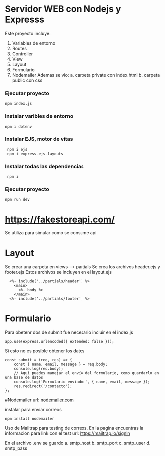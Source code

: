 # Servidor WEB con Nodejs y Expresss
Este proyecto incluye:
1. Variables de entorno
2. Routes
3. Controller
4. View
5. Layout
6. Formulario
7. Nodemailer
Ademas se vio:
a. carpeta private con index.html
b. carpeta public con css



### Ejecutar proyecto
```npm index.js```

### Instalar varibles de entorno
``` npm i dotenv ```
### Instalar EJS, motor de vitas
``` shell
 npm i ejs
 npm i express-ejs-layouts
 ```
### Instalar todas las dependencias
``` shell
 npm i 
```

### Ejecutar proyecto
``` npm run dev ```

# https://fakestoreapi.com/
Se utiliza para simular como se consume api


# Layout
Se crear una carpeta en views --> partials
Se crea los archivos header.ejs y footer.ejs
Estos archivos se incluyen en el layout.ejs 
```
  <%- include('../partials/header') %>
    <main>
      <%- body %>
    </main>
  <%- include('../partials/footer') %>
```

# Formulario  
Para obetenr dos de submit fue necesario incluir en el index.js
```
app.use(express.urlencoded({ extended: false }));
```
Si esto no es posible obtener los datos
```
const submit = (req, res) => {
    const { name, email, message } = req.body;
    console.log(req.body);
    // Aquí puedes manejar el envío del formulario, como guardarlo en una base de datos
    console.log('Formulario enviado:', { name, email, message });
    res.redirect('/contacto');
};
```

#Nodemailer
url: [nodemailer.com](https://nodemailer.com/)

instalar para enviar correos
```
npm install nodemailer
```
Uso de Mailtrap para testing de correos.  En la pagina encuentras la informacion para link con el test
url: https://mailtrap.io/signin

En el archivo .env se guardo
a. smtp_host
b. smtp_port
c. smtp_user
d. smtp_pass



